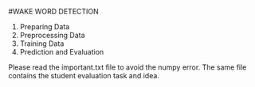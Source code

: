 #WAKE WORD DETECTION
1) Preparing Data
2) Preprocessing Data
3) Training Data
4) Prediction and Evaluation


Please read the important.txt file to avoid the numpy error. The same file contains the student evaluation task and idea.
